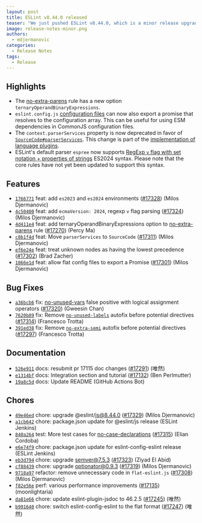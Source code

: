```yaml
---
layout: post
title: ESLint v8.44.0 released
teaser: "We just pushed ESLint v8.44.0, which is a minor release upgrade of ESLint. This release adds some new features and fixes several bugs found in the previous release."
image: release-notes-minor.png
authors:
  - mdjermanovic
categories:
  - Release Notes
tags:
  - Release
---
```



## Highlights

* The [no-extra-parens](/docs/latest/rules/no-extra-parens) rule has a new option `ternaryOperandBinaryExpressions`.
* `eslint.config.js` [configuration files](/docs/latest/use/configure/configuration-files-new#configuration-file) can now also export a promise that resolves to the configuration array. This can be useful for using ESM dependencies in CommonJS configuration files.
* The `context.parserServices` property is now deprecated in favor of [`SourceCode#parserServices`](https://eslint.org/docs/latest/extend/custom-rules#accessing-the-source-code). This change is part of the [implementation of language plugins](https://github.com/eslint/eslint/issues/16999).
* ESLint's default parser `espree` now supports [RegExp `v` flag with set notation + properties of strings](https://github.com/tc39/proposal-regexp-v-flag) ES2024 syntax. Please note that the core rules have not yet been updated to support this syntax.






## Features


* [`1766771`](https://github.com/eslint/eslint/commit/176677180a4a1209fc192771521c9192e1f67578) feat: add `es2023` and `es2024` environments ([#17328](https://github.com/eslint/eslint/issues/17328)) (Milos Djermanovic)
* [`4c50400`](https://github.com/eslint/eslint/commit/4c5040022639ae804c15b366afc6e64982bd8ae3) feat: add `ecmaVersion: 2024`, regexp `v` flag parsing ([#17324](https://github.com/eslint/eslint/issues/17324)) (Milos Djermanovic)
* [`4d411e4`](https://github.com/eslint/eslint/commit/4d411e4c7063274d6d346f1b7ee46f7575d0bbd2) feat: add ternaryOperandBinaryExpressions option to [no-extra-parens](/docs/rules/no-extra-parens) rule ([#17270](https://github.com/eslint/eslint/issues/17270)) (Percy Ma)
* [`c8b1f4d`](https://github.com/eslint/eslint/commit/c8b1f4d61a256727755d561bf53f889b6cd712e0) feat: Move `parserServices` to `SourceCode` ([#17311](https://github.com/eslint/eslint/issues/17311)) (Milos Djermanovic)
* [`ef6e24e`](https://github.com/eslint/eslint/commit/ef6e24e42670f321d996948623846d9caaedac99) feat: treat unknown nodes as having the lowest precedence ([#17302](https://github.com/eslint/eslint/issues/17302)) (Brad Zacher)
* [`1866e1d`](https://github.com/eslint/eslint/commit/1866e1df6175e4ba0ae4a0d88dc3c956bb310035) feat: allow flat config files to export a Promise ([#17301](https://github.com/eslint/eslint/issues/17301)) (Milos Djermanovic)






## Bug Fixes


* [`a36bcb6`](https://github.com/eslint/eslint/commit/a36bcb67f26be42c794797d0cc9948b9cfd4ff71) fix: [no-unused-vars](/docs/rules/no-unused-vars) false positive with logical assignment operators ([#17320](https://github.com/eslint/eslint/issues/17320)) (Gweesin Chan)
* [`7620b89`](https://github.com/eslint/eslint/commit/7620b891e81c234f30f9dbcceb64a05fd0dde65e) fix: Remove [`no-unused-labels`](/docs/rules/no-unused-labels) autofix before potential directives ([#17314](https://github.com/eslint/eslint/issues/17314)) (Francesco Trotta)
* [`391ed38`](https://github.com/eslint/eslint/commit/391ed38b09bd1a3abe85db65b8fcda980ab3d6f4) fix: Remove [`no-extra-semi`](/docs/rules/no-extra-semi) autofix before potential directives ([#17297](https://github.com/eslint/eslint/issues/17297)) (Francesco Trotta)




## Documentation


* [`526e911`](https://github.com/eslint/eslint/commit/526e91106e6fe101578e9478a9d7f4844d4f72ac) docs: resubmit pr 17115 doc changes ([#17291](https://github.com/eslint/eslint/issues/17291)) (唯然)
* [`e1314bf`](https://github.com/eslint/eslint/commit/e1314bf85a52bb0d05b1c9ca3b4c1732bae22172) docs: Integration section and tutorial ([#17132](https://github.com/eslint/eslint/issues/17132)) (Ben Perlmutter)
* [`19a8c5d`](https://github.com/eslint/eslint/commit/19a8c5d84596a9f7f2aa428c1696ba86daf854e6) docs: Update README (GitHub Actions Bot)








## Chores


* [`49e46ed`](https://github.com/eslint/eslint/commit/49e46edf3c8dc71d691a97fc33b63ed80ae0db0c) chore: upgrade @eslint/js@8.44.0 ([#17329](https://github.com/eslint/eslint/issues/17329)) (Milos Djermanovic)
* [`a1cb642`](https://github.com/eslint/eslint/commit/a1cb6421f9d185901cd99e5f696e912226ef6632) chore: package.json update for @eslint/js release (ESLint Jenkins)
* [`840a264`](https://github.com/eslint/eslint/commit/840a26462bbf6c27c52c01b85ee2018062157951) test: More test cases for [no-case-declarations](/docs/rules/no-case-declarations) ([#17315](https://github.com/eslint/eslint/issues/17315)) (Elian Cordoba)
* [`e6e74f9`](https://github.com/eslint/eslint/commit/e6e74f9eef0448129dd4775628aba554a2d8c8c9) chore: package.json update for eslint-config-eslint release (ESLint Jenkins)
* [`eb3d794`](https://github.com/eslint/eslint/commit/eb3d7946e1e9f70254008744dba2397aaa730114) chore: upgrade semver@7.5.3 ([#17323](https://github.com/eslint/eslint/issues/17323)) (Ziyad El Abid)
* [`cf88439`](https://github.com/eslint/eslint/commit/cf884390ad8071d88eae05df9321100f1770363d) chore: upgrade optionator@0.9.3 ([#17319](https://github.com/eslint/eslint/issues/17319)) (Milos Djermanovic)
* [`9718a97`](https://github.com/eslint/eslint/commit/9718a9781d69d2c40b68c631aed97700b32c0082) refactor: remove unnecessary code in `flat-eslint.js` ([#17308](https://github.com/eslint/eslint/issues/17308)) (Milos Djermanovic)
* [`f82e56e`](https://github.com/eslint/eslint/commit/f82e56e9acfb9562ece76441472d5657d7d5e296) perf: various performance improvements ([#17135](https://github.com/eslint/eslint/issues/17135)) (moonlightaria)
* [`da81e66`](https://github.com/eslint/eslint/commit/da81e66e22b4f3d3fe292cf70c388753304deaad) chore: update eslint-plugin-jsdoc to 46.2.5 ([#17245](https://github.com/eslint/eslint/issues/17245)) (唯然)
* [`b991640`](https://github.com/eslint/eslint/commit/b991640176d5dce4750f7cc71c56cd6f284c882f) chore: switch eslint-config-eslint to the flat format ([#17247](https://github.com/eslint/eslint/issues/17247)) (唯然)


